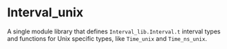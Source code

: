 # Interval_unix

A single module library that defines `Interval_lib.Interval.t`
interval types and functions for Unix specific types, like
`Time_unix` and `Time_ns_unix`.
